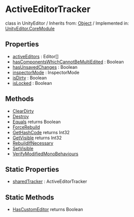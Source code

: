 # ActiveEditorTracker
class in UnityEditor
 / Inherits from: <a href="https://docs.unity3d.com/6000.0/Documentation/ScriptReference/Object.html" target="_blank">Object</a> / Implemented in: <a href="https://docs.unity3d.com/6000.0/Documentation/ScriptReference/UnityEditor.CoreModule.html" target="_blank">UnityEditor.CoreModule</a>
## Properties
- <a href="https://docs.unity3d.com/6000.0/Documentation/ScriptReference/ActiveEditorTracker-activeEditors.html" target="_blank">activeEditors</a> : Editor[]
- <a href="https://docs.unity3d.com/6000.0/Documentation/ScriptReference/ActiveEditorTracker-hasComponentsWhichCannotBeMultiEdited.html" target="_blank">hasComponentsWhichCannotBeMultiEdited</a> : Boolean
- <a href="https://docs.unity3d.com/6000.0/Documentation/ScriptReference/ActiveEditorTracker-hasUnsavedChanges.html" target="_blank">hasUnsavedChanges</a> : Boolean
- <a href="https://docs.unity3d.com/6000.0/Documentation/ScriptReference/ActiveEditorTracker-inspectorMode.html" target="_blank">inspectorMode</a> : InspectorMode
- <a href="https://docs.unity3d.com/6000.0/Documentation/ScriptReference/ActiveEditorTracker-isDirty.html" target="_blank">isDirty</a> : Boolean
- <a href="https://docs.unity3d.com/6000.0/Documentation/ScriptReference/ActiveEditorTracker-isLocked.html" target="_blank">isLocked</a> : Boolean
## Methods
- <a href="https://docs.unity3d.com/6000.0/Documentation/ScriptReference/ActiveEditorTracker.ClearDirty.html" target="_blank">ClearDirty</a>
- <a href="https://docs.unity3d.com/6000.0/Documentation/ScriptReference/ActiveEditorTracker.Destroy.html" target="_blank">Destroy</a>
- <a href="https://docs.unity3d.com/6000.0/Documentation/ScriptReference/ActiveEditorTracker.Equals.html" target="_blank">Equals</a> returns Boolean
- <a href="https://docs.unity3d.com/6000.0/Documentation/ScriptReference/ActiveEditorTracker.ForceRebuild.html" target="_blank">ForceRebuild</a>
- <a href="https://docs.unity3d.com/6000.0/Documentation/ScriptReference/ActiveEditorTracker.GetHashCode.html" target="_blank">GetHashCode</a> returns Int32
- <a href="https://docs.unity3d.com/6000.0/Documentation/ScriptReference/ActiveEditorTracker.GetVisible.html" target="_blank">GetVisible</a> returns Int32
- <a href="https://docs.unity3d.com/6000.0/Documentation/ScriptReference/ActiveEditorTracker.RebuildIfNecessary.html" target="_blank">RebuildIfNecessary</a>
- <a href="https://docs.unity3d.com/6000.0/Documentation/ScriptReference/ActiveEditorTracker.SetVisible.html" target="_blank">SetVisible</a>
- <a href="https://docs.unity3d.com/6000.0/Documentation/ScriptReference/ActiveEditorTracker.VerifyModifiedMonoBehaviours.html" target="_blank">VerifyModifiedMonoBehaviours</a>
## Static Properties
- <a href="https://docs.unity3d.com/6000.0/Documentation/ScriptReference/ActiveEditorTracker-sharedTracker.html" target="_blank">sharedTracker</a> : ActiveEditorTracker
## Static Methods
- <a href="https://docs.unity3d.com/6000.0/Documentation/ScriptReference/ActiveEditorTracker.HasCustomEditor.html" target="_blank">HasCustomEditor</a> returns Boolean
